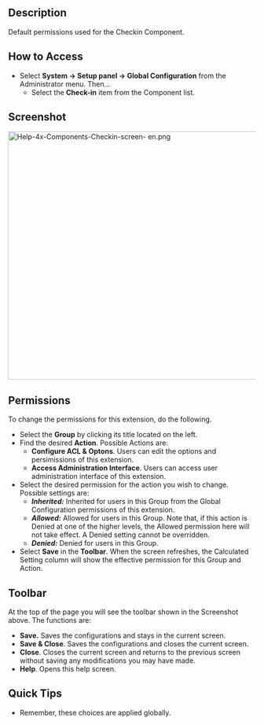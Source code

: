 <!-- Filename: Help4.x:Check-in:_Options / Display title: Check-in: Options -->

## Description

Default permissions used for the Checkin Component.

## How to Access

- Select **System **→** Setup panel **→** Global Configuration** from
  the Administrator menu. Then...
  - Select the **Check-in** item from the Component list.

## Screenshot

<img
src="https://docs.joomla.org/images/2/27/Help-4x-Components-Checkin-screen-_en.png"
decoding="async" data-file-width="800" data-file-height="505"
width="800" height="505"
alt="Help-4x-Components-Checkin-screen- en.png" />

## Permissions

To change the permissions for this extension, do the following.

- Select the **Group** by clicking its title located on the left.
- Find the desired **Action**. Possible Actions are:
  - **Configure ACL & Optons**. Users can edit the options and
    persimissions of this extension.
  - **Access Administration Interface**. Users can access user
    administration interface of this extension.
- Select the desired permission for the action you wish to change.
  Possible settings are:
  - ***Inherited:*** Inherited for users in this Group from the Global
    Configuration permissions of this extension.
  - ***Allowed:*** Allowed for users in this Group. Note that, if this
    action is Denied at one of the higher levels, the Allowed permission
    here will not take effect. A Denied setting cannot be overridden.
  - ***Denied:*** Denied for users in this Group.
- Select **Save** in the **Toolbar**. When the screen refreshes, the
  Calculated Setting column will show the effective permission for this
  Group and Action.

## Toolbar

At the top of the page you will see the toolbar shown in the Screenshot
above. The functions are:

- **Save.** Saves the configurations and stays in the current screen.
- **Save & Close**. Saves the configurations and closes the current
  screen.
- **Close**. Closes the current screen and returns to the previous
  screen without saving any modifications you may have made.
- **Help**. Opens this help screen.

## Quick Tips

- Remember, these choices are applied globally.
